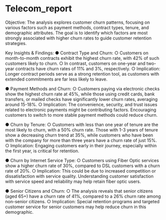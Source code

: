 # Telecom_report

Objective:
The analysis explores customer churn patterns, focusing on various factors such as payment
methods, contract types, tenure, and demographic attributes. The goal is to identify which
factors are most strongly associated with higher churn rates to guide customer retention
strategies.


Key Insights & Findings:
● Contract Type and Churn:
○ Customers on month-to-month contracts exhibit the highest churn rate, with
42% of such customers likely to churn.
○ In contrast, customers on one-year and two-year contracts have churn rates of
11% and 3%, respectively.
○ Implication: Longer contract periods serve as a strong retention tool, as
customers with extended commitments are far less likely to leave.


● Payment Methods and Churn:
○ Customers paying via electronic checks show the highest churn rate at 45%,
while those using credit cards, bank transfers, or mailed checks have
significantly lower churn rates, averaging around 15-18%.
○ Implication: The convenience, security, and trust issues related to electronic
payments might be contributing factors. Encouraging customers to switch to
more stable payment methods could reduce churn.


● Churn by Tenure:
○ Customers with less than one year of tenure are the most likely to churn, with a
50% churn rate. Those with 1-3 years of tenure show a decreasing churn trend
at 35%, while customers who have been with the company for more than three
years have a churn rate of just 15%.
○ Implication: Engaging customers early in their journey, especially within the first
year, is critical for retention.


● Churn by Internet Service Type:
○ Customers using Fiber Optic services show a higher churn rate of 30%,
compared to DSL customers with a churn rate of 20%.
○ Implication: This could be due to increased competition or dissatisfaction with
service quality. Understanding customer satisfaction with service speed and
reliability may help retain fiber optic users.


● Senior Citizens and Churn:
○ The analysis reveals that senior citizens (aged 65+) have a churn rate of 41%,
compared to a 26% churn rate among non-senior citizens.
○ Implication: Special retention programs and targeted customer service for senior
customers may help reduce churn in this demographic.
